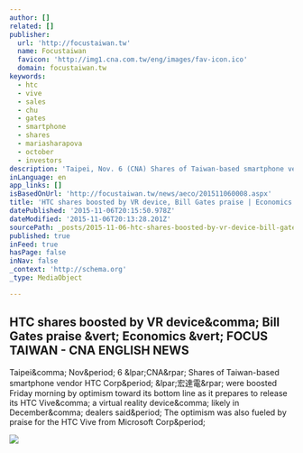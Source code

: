 ```yaml
---
author: []
related: []
publisher:
  url: 'http://focustaiwan.tw'
  name: Focustaiwan
  favicon: 'http://img1.cna.com.tw/eng/images/fav-icon.ico'
  domain: focustaiwan.tw
keywords:
  - htc
  - vive
  - sales
  - chu
  - gates
  - smartphone
  - shares
  - mariasharapova
  - october
  - investors
description: 'Taipei, Nov. 6 (CNA) Shares of Taiwan-based smartphone vendor HTC Corp. (宏達電) were boosted Friday morning by optimism toward its bottom line as it prepares to release its HTC Vive, a virtual reality device, likely in December, dealers said. The optimism was also fueled by praise for the HTC Vive from Microsoft Corp.'
inLanguage: en
app_links: []
isBasedOnUrl: 'http://focustaiwan.tw/news/aeco/201511060008.aspx'
title: 'HTC shares boosted by VR device, Bill Gates praise | Economics | FOCUS TAIWAN - CNA ENGLISH NEWS'
datePublished: '2015-11-06T20:15:50.978Z'
dateModified: '2015-11-06T20:13:28.201Z'
sourcePath: _posts/2015-11-06-htc-shares-boosted-by-vr-device-bill-gates-praise-or-economi.md
published: true
inFeed: true
hasPage: false
inNav: false
_context: 'http://schema.org'
_type: MediaObject

---
```

<article style=""><h1>HTC shares boosted by VR device&amp;comma; Bill Gates praise &amp;vert; Economics &amp;vert; FOCUS TAIWAN - CNA ENGLISH NEWS</h1><p>Taipei&amp;comma; Nov&amp;period; 6 &amp;lpar;CNA&amp;rpar; Shares of Taiwan-based smartphone vendor HTC Corp&amp;period; &amp;lpar;宏達電&amp;rpar; were boosted Friday morning by optimism toward its bottom line as it prepares to release its HTC Vive&amp;comma; a virtual reality device&amp;comma; likely in December&amp;comma; dealers said&amp;period; The optimism was also fueled by praise for the HTC Vive from Microsoft Corp&amp;period;</p><img src="http://img1.cna.com.tw/Eng/WebEngPhotos//CEP/20151106/201511060008t0001.jpg" /></article>